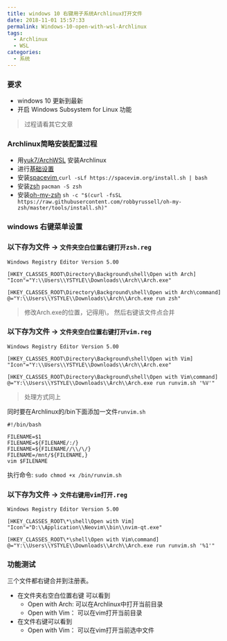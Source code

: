 ```yaml
---
title: windows 10 右键用子系统Archlinux打开文件
date: 2018-11-01 15:57:33
permalink: Windows-10-open-with-wsl-Archlinux
tags:
  - Archlinux
  - WSL
categories:
  - 系统
---
```


### 要求
- windows 10 更新到最新
- 开启 Windows Subsystem for Linux 功能
>过程请看其它文章

### Archlinux简略安装配置过程
- 用[yuk7/ArchWSL](https://github.com/yuk7/ArchWSL/) 安装Archlinux
- 进行[基础设置](https://github.com/yuk7/ArchWSL/wiki/How-to-Setup)
- 安装[spacevim ](https://spacevim.org/)
  `curl -sLf https://spacevim.org/install.sh | bash`
- 安装[zsh](https://github.com/robbyrussell/oh-my-zsh/wiki/Installing-ZSH)
  `pacman -S zsh`
- 安装[oh-my-zsh](https://github.com/robbyrussell/oh-my-zsh)
  `sh -c "$(curl -fsSL https://raw.githubusercontent.com/robbyrussell/oh-my-zsh/master/tools/install.sh)"`


### windows 右键菜单设置
### 以下存为文件 -> `文件夹空白位置右键打开zsh.reg`
```reg
Windows Registry Editor Version 5.00

[HKEY_CLASSES_ROOT\Directory\Background\shell\Open with Arch]
"Icon"="Y:\\Users\\YSTYLE\\Downloads\\Arch\\Arch.exe"

[HKEY_CLASSES_ROOT\Directory\Background\shell\Open with Arch\command]
@="Y:\\Users\\YSTYLE\\Downloads\\Arch\\Arch.exe run zsh"
```
> 修改Arch.exe的位置，记得用\\， 然后右键该文件点合并

### 以下存为文件 -> `文件夹空白位置右键打开vim.reg`
```reg
Windows Registry Editor Version 5.00

[HKEY_CLASSES_ROOT\Directory\Background\shell\Open with Vim]
"Icon"="Y:\\Users\\YSTYLE\\Downloads\\Arch\\Arch.exe"

[HKEY_CLASSES_ROOT\Directory\Background\shell\Open with Vim\command]
@="Y:\\Users\\YSTYLE\\Downloads\\Arch\\Arch.exe run runvim.sh '%V'"
```
>处理方式同上

同时要在Archlinux的/bin下面添加一文件`runvim.sh`
```shell
#!/bin/bash

FILENAME=$1
FILENAME=${FILENAME/:/}
FILENAME=${FILENAME//\\/\/}
FILENAME=/mnt/${FILENAME,}
vim $FILENAME
```
执行命令: `sudo chmod +x /bin/runvim.sh`

### 以下存为文件 -> `文件右键用vim打开.reg`
```reg
Windows Registry Editor Version 5.00

[HKEY_CLASSES_ROOT\*\shell\Open with Vim]
"Icon"="D:\\Application\\Neovim\\bin\\nvim-qt.exe"

[HKEY_CLASSES_ROOT\*\shell\Open with Vim\command]
@="Y:\\Users\\YSTYLE\\Downloads\\Arch\\Arch.exe run runvim.sh '%1'"
```

### 功能测试
三个文件都右键合并到注册表。

- 在文件夹右空白位置右键 可以看到
  - Open with Arch: 可以在Archlinux中打开当前目录
  - Open with Vim： 可以在vim打开当前目录
- 在文件右键可以看到
  - Open with Vim： 可以在vim打开当前选中文件
